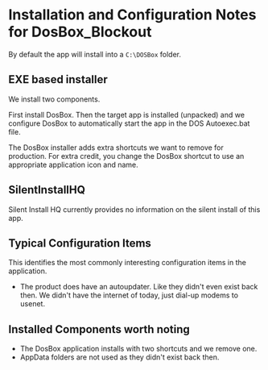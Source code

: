 # Installation and Configuration Notes for DosBox_Blockout

By default the app will install into a `C:\DOSBox` folder.


## EXE based installer

We install two components.

First install DosBox.  Then the target app is installed (unpacked) and we configure DosBox to automatically start the app in the DOS Autoexec.bat file.

The DosBox installer adds extra shortcuts we want to remove for production.  For extra credit, you change the DosBox shortcut to use an appropriate application icon and name.

## SilentInstallHQ
Silent Install HQ currently provides no information on the silent install of this app.

## Typical Configuration Items 

This identifies the most commonly interesting configuration items in the application.

* The product does have an autoupdater.  Like they didn't even exist back then.  We didn't have the internet of today, just dial-up modems to usenet.

## Installed Components worth noting

* The DosBox application installs with two shortcuts and we remove one. 
* AppData folders are not used as they didn't exist back then. 